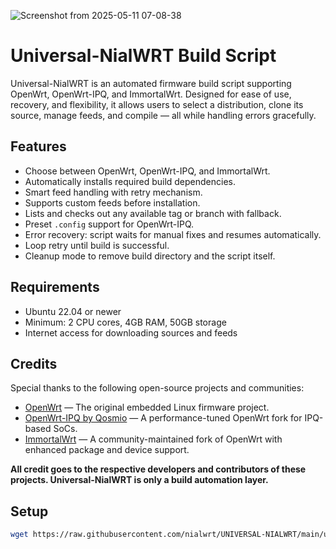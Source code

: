 ![Screenshot from 2025-05-11 07-08-38](https://github.com/user-attachments/assets/a2609ec0-e390-4090-98ec-73cac5060836)
# Universal-NialWRT Build Script

Universal-NialWRT is an automated firmware build script supporting OpenWrt, OpenWrt-IPQ, and ImmortalWrt. Designed for ease of use, recovery, and flexibility, it allows users to select a distribution, clone its source, manage feeds, and compile — all while handling errors gracefully.

## Features

- Choose between OpenWrt, OpenWrt-IPQ, and ImmortalWrt.
- Automatically installs required build dependencies.
- Smart feed handling with retry mechanism.
- Supports custom feeds before installation.
- Lists and checks out any available tag or branch with fallback.
- Preset `.config` support for OpenWrt-IPQ.
- Error recovery: script waits for manual fixes and resumes automatically.
- Loop retry until build is successful.
- Cleanup mode to remove build directory and the script itself.

## Requirements

- Ubuntu 22.04 or newer
- Minimum: 2 CPU cores, 4GB RAM, 50GB storage
- Internet access for downloading sources and feeds

## Credits

Special thanks to the following open-source projects and communities:

- [OpenWrt](https://openwrt.org/) — The original embedded Linux firmware project.
- [OpenWrt-IPQ by Qosmio](https://github.com/qosmio/openwrt-ipq) — A performance-tuned OpenWrt fork for IPQ-based SoCs.
- [ImmortalWrt](https://github.com/immortalwrt/immortalwrt) — A community-maintained fork of OpenWrt with enhanced package and device support.

**All credit goes to the respective developers and contributors of these projects. Universal-NialWRT is only a build automation layer.**

## Setup

```bash
wget https://raw.githubusercontent.com/nialwrt/UNIVERSAL-NIALWRT/main/universal-nialwrt.sh && chmod +x universal-nialwrt.sh && ./universal-nialwrt.sh
